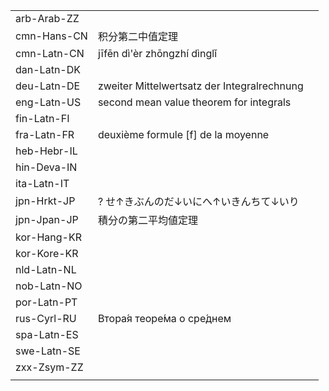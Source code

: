 | | | |
|-|-|-|
| arb-Arab-ZZ |  |  |
| cmn-Hans-CN | 积分第二中值定理 |  |
| cmn-Latn-CN | jīfēn dì'èr zhōngzhí dìnglǐ |  |
| dan-Latn-DK |  |  |
| deu-Latn-DE | zweiter Mittelwertsatz der Integralrechnung |  |
| eng-Latn-US | second mean value theorem for integrals |  |
| fin-Latn-FI |  |  |
| fra-Latn-FR | deuxième formule [f] de la moyenne |  |
| heb-Hebr-IL |  |  |
| hin-Deva-IN |  |  |
| ita-Latn-IT |  |  |
| jpn-Hrkt-JP | ? せ↑きぶんのだ↓いにへ↑いきんちて↓いり |  |
| jpn-Jpan-JP | 積分の第二平均値定理 |  |
| kor-Hang-KR |  |  |
| kor-Kore-KR |  |  |
| nld-Latn-NL |  |  |
| nob-Latn-NO |  |  |
| por-Latn-PT |  |  |
| rus-Cyrl-RU | Втора́я теоре́ма о сре́днем |  |
| spa-Latn-ES |  |  |
| swe-Latn-SE |  |  |
| zxx-Zsym-ZZ |  |  |
|  |  |  |
